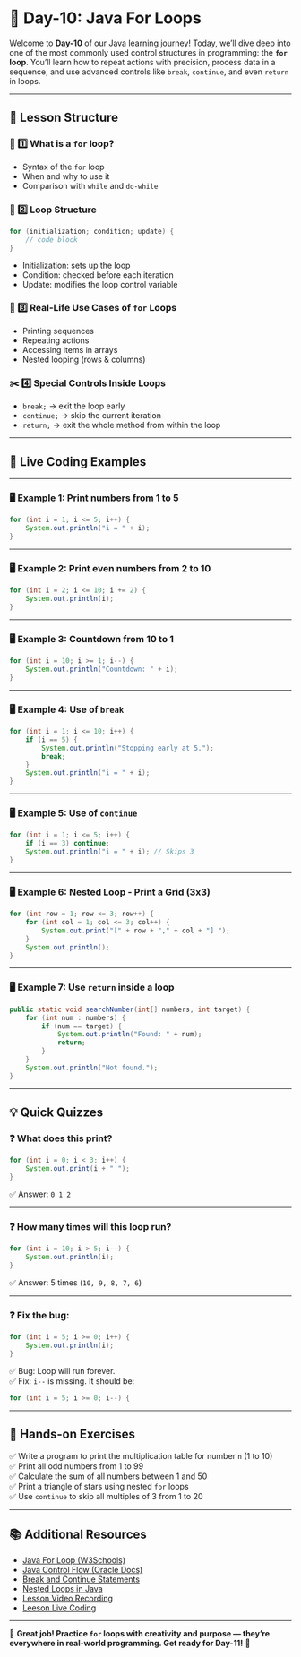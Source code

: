# 📘 **Day-10: Java For Loops**

Welcome to **Day-10** of our Java learning journey! Today, we’ll dive deep into one of the most commonly used control structures in programming: the **`for` loop**. You’ll learn how to repeat actions with precision, process data in a sequence, and use advanced controls like `break`, `continue`, and even `return` in loops.

---

## 📌 **Lesson Structure**

### 🔁 1️⃣ What is a `for` loop?

- Syntax of the `for` loop
- When and why to use it
- Comparison with `while` and `do-while`

### 🧱 2️⃣ Loop Structure

```java
for (initialization; condition; update) {
    // code block
}
```

- Initialization: sets up the loop
- Condition: checked before each iteration
- Update: modifies the loop control variable

### 🧠 3️⃣ Real-Life Use Cases of `for` Loops

- Printing sequences
- Repeating actions
- Accessing items in arrays
- Nested looping (rows & columns)

### ✂️ 4️⃣ Special Controls Inside Loops

- `break;` → exit the loop early
- `continue;` → skip the current iteration
- `return;` → exit the whole method from within the loop

---

## 📜 **Live Coding Examples**

---

### 🖥️ Example 1: Print numbers from 1 to 5

```java
for (int i = 1; i <= 5; i++) {
    System.out.println("i = " + i);
}
```

---

### 🖥️ Example 2: Print even numbers from 2 to 10

```java
for (int i = 2; i <= 10; i += 2) {
    System.out.println(i);
}
```

---

### 🖥️ Example 3: Countdown from 10 to 1

```java
for (int i = 10; i >= 1; i--) {
    System.out.println("Countdown: " + i);
}
```

---

### 🖥️ Example 4: Use of `break`

```java
for (int i = 1; i <= 10; i++) {
    if (i == 5) {
        System.out.println("Stopping early at 5.");
        break;
    }
    System.out.println("i = " + i);
}
```

---

### 🖥️ Example 5: Use of `continue`

```java
for (int i = 1; i <= 5; i++) {
    if (i == 3) continue;
    System.out.println("i = " + i); // Skips 3
}
```

---

### 🖥️ Example 6: Nested Loop - Print a Grid (3x3)

```java
for (int row = 1; row <= 3; row++) {
    for (int col = 1; col <= 3; col++) {
        System.out.print("[" + row + "," + col + "] ");
    }
    System.out.println();
}
```

---

### 🖥️ Example 7: Use `return` inside a loop

```java
public static void searchNumber(int[] numbers, int target) {
    for (int num : numbers) {
        if (num == target) {
            System.out.println("Found: " + num);
            return;
        }
    }
    System.out.println("Not found.");
}
```

---

## 💡 **Quick Quizzes**

### ❓ What does this print?

```java
for (int i = 0; i < 3; i++) {
    System.out.print(i + " ");
}
```

✅ Answer: `0 1 2`

---

### ❓ How many times will this loop run?

```java
for (int i = 10; i > 5; i--) {
    System.out.println(i);
}
```

✅ Answer: 5 times (`10, 9, 8, 7, 6`)

---

### ❓ Fix the bug:

```java
for (int i = 5; i >= 0; i++) {
    System.out.println(i);
}
```

✅ Bug: Loop will run forever.  
✅ Fix: `i--` is missing. It should be:

```java
for (int i = 5; i >= 0; i--) {
```

---

## 🎯 **Hands-on Exercises**

✅ Write a program to print the multiplication table for number `n` (1 to 10)  
✅ Print all odd numbers from 1 to 99  
✅ Calculate the sum of all numbers between 1 and 50  
✅ Print a triangle of stars using nested `for` loops  
✅ Use `continue` to skip all multiples of 3 from 1 to 20  

---

## 📚 **Additional Resources**

- [Java For Loop (W3Schools)](https://www.w3schools.com/java/java_for_loop.asp)  
- [Java Control Flow (Oracle Docs)](https://docs.oracle.com/javase/tutorial/java/nutsandbolts/flow.html)  
- [Break and Continue Statements](https://www.geeksforgeeks.org/java-break-continue/)  
- [Nested Loops in Java](https://www.programiz.com/java-programming/nested-loop)
- [Lesson Video Recording](https://us06web.zoom.us/rec/share/b4hSe_i4PCqJSrSQGdb1Ckx1kvKTwAUpmvjiDBLbmpRk-8YsDXZUd0sSz1MigaGo.TPhD3PwIBpX53oCm?startTime=1743150398000)
- [Leeson Live Coding](https://github.com/FW-Zalando-Java-Backend-Engineer/Day-10_For_Loops/tree/main/Day_10)

---

🚀 **Great job! Practice `for` loops with creativity and purpose — they’re everywhere in real-world programming. Get ready for Day-11!** 🎉


